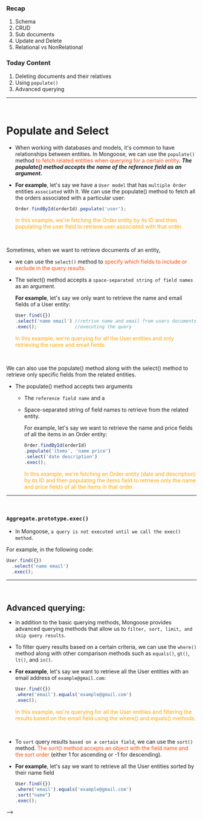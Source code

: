 ### Recap
1. Schema
2. CRUD
3. Sub documents
4. Update and Delete
5. Relational vs NonRelational


### Today Content
1. Deleting documents and their relatives
2. Using `populate()`
3. Advanced querying
---
<br>

# Populate and Select
- When working with databases and models, it's common to have relationships between entities. In Mongoose, we can use the `populate()` method <span style="color:orangered;">to fetch related entities when querying for a certain entity</span>. ***The populate() method accepts the name of the reference field as an argument.***  

- __For example__, let's say we have a `User model` that has `multiple Order` entities `associated` with it. We can use the populate() method to fetch all the orders associated with a particular user:

    ```js
    Order.findById(orderId).populate('user');
    ```  

    <span style="color:orange">In this example, we're fetching the Order entity by its ID and then populating the user field to retrieve user associated with that order.</span>
<br>

Sometimes, when we want to retrieve documents of an entity, 
- we can use the `select()` method to <span style="color:orangered;">specify which fields to include or exclude in the query results.</span> 
- The select() method accepts a `space-separated string of field names` as an argument.
  
  __For example__, let's say we only want to retrieve the name and email fields of a User entity:

    ```js
    User.find({})
    .select('name email') //retrive name and email from users documents
    .exec();              //executing the query
    ```  
    <span style="color:orange">In this example, we're querying for all the User entities and only retrieving the name and email fields.</span>

<br>

We can also use the populate() method along with the select() method to retrieve only specific fields from the related entities. 
- The populate() method accepts two arguments 
  - The `reference field name` and a 
  - Space-separated string of field names to retrieve from the related entity.

    For example, let's say we want to retrieve the name and price fields of all the items in an Order entity:

    ```js
    Order.findById(orderId)
    .populate('items', 'name price')
    .select('date description')
    .exec();
    ```  

    <span style="color:orange">In this example, we're fetching an Order entity (date and description) by its ID and then populating the items field to retrieve only the name and price fields of all the items in that order.</span>

---
<br>

### `Aggregate.prototype.exec()`
- In Mongoose, `a query is not executed until we call the exec() method`. 

For example, in the following code:

```js
User.find({})
  .select('name email')
  .exec();
```
---
<br>

## Advanced querying:
- In addition to the basic querying methods, Mongoose provides advanced querying methods that allow us to `filter, sort, limit, and skip query results`.

- To filter query results based on a certain criteria, we can use the `where()` method along with other comparison methods such as `equals()`, `gt()`, `lt()`, and `in()`.

- __For example__, let's say we want to retrieve all the User entities with an email address of `example@gmail.com`:

    ```js
    User.find({})
    .where('email').equals('example@gmail.com')
    .exec();
    ```  
    <span style="color:orange">In this example, we're querying for all the User entities and filtering the results based on the email field using the where() and equals() methods.</span>

<br>

- To `sort` query results `based on a certain field`, we can use the `sort()` method. <span style="color:orangered">The sort() method accepts an object with the field name and the sort order</span> (either 1 for ascending or -1 for descending).

- __For example__, let's say we want to retrieve all the User entities sorted by their name field

    ```js
    User.find({})
    .where('email').equals('example@gmail.com')
    .sort("name")
    .exec();
    ```  
 -->
<!-- 